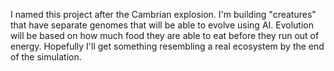 I named this project after the Cambrian explosion.  I'm building "creatures" that have separate genomes that will be able to evolve using AI.  Evolution will be based on how much food they are able to eat before they run out of energy.  Hopefully I'll get something resembling a real ecosystem by the end of the simulation.
